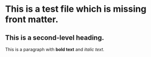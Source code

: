 
# This is a test file which is missing front matter.

## This is a second-level heading.

This is a paragraph with **bold text** and *italic text*.
